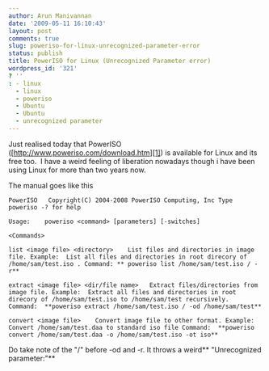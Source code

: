 ```yaml
---
author: Arun Manivannan
date: '2009-05-11 16:10:43'
layout: post
comments: true
slug: poweriso-for-linux-unrecognized-parameter-error
status: publish
title: PowerISO for Linux (Unrecognized Parameter error)
wordpress_id: '321'
? ''
: - linux
  - linux
  - poweriso
  - Ubuntu
  - Ubuntu
  - unrecognized parameter
---
```


Just realised today that PowerISO ([http://www.poweriso.com/download.htm][1])
is available for Linux and its free too.  I have a weird feeling of liberation
nowadays though i have been using Linux for more than two years now.

The manual goes like this

`PowerISO   Copyright(C) 2004-2008 PowerISO Computing, Inc Type poweriso -?
for help`

`Usage:    poweriso <command> [parameters] [-switches]`

`<Commands>`

`list <image file> <directory>    List files and directories in image file.
Example:  List all files and directories in root direcory of
/home/sam/test.iso . Command: ** poweriso list /home/sam/test.iso / -r**`

`extract <image file> <dir/file name>   Extract files/directories from image
file. Example:  Extract all files and directories in root direcory of
/home/sam/test.iso to /home/sam/test recursively.` `Command:  **poweriso
extract /home/sam/test.iso / -od /home/sam/test**`

`convert <image file>    Convert image file to other format. Example:  Convert
/home/sam/test.daa to standard iso file Command:  **poweriso convert
/home/sam/test.daa -o /home/sam/test.iso -ot iso**`

Do take note of the "/" before -od and -r. It throws a weird** "Unrecognized
parameter:"**

   [1]: http://www.poweriso.com/download.htm

